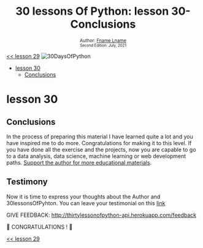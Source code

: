 <div align="center">

  <h1> 30 lessons Of Python: lesson 30- Conclusions</h1>
   

  
<sub>Author:
<a href="https://www.linkedin.com/in/Fname/" target="_blank">Fname Lname</a><br>
<small>Second Edition: July, 2021</small>
</sub>

</div>

[<< lesson 29](../29_lesson_Building_API/29_building_API.md)
![30DaysOfPython](../images/30DaysOfPython_banner3@2x.png)

- [lesson 30](#lesson-30)
  - [Conclusions](#conclusions)

# lesson 30


## Conclusions

In the process of preparing this material I  have learned quite a lot and you have inspired me to do more. Congratulations for making it to this level. If you have done all the exercise and the projects, now you are capable to go to  a data analysis, data science, machine learning or web development paths. [Support the author for more educational materials](https://www.paypal.com/paypalme/Fname).

## Testimony
Now it is time to express your thoughts about the Author and 30lessonsOfPyhton. You can leave your testimonial on this [link](https://testimonial-vdzd.onrender.com/)

GIVE FEEDBACK:
http://thirtylessonofpython-api.herokuapp.com/feedback

🎉 CONGRATULATIONS ! 🎉

[<< lesson 29](../29_lesson_Building_API/29_building_API.md)
